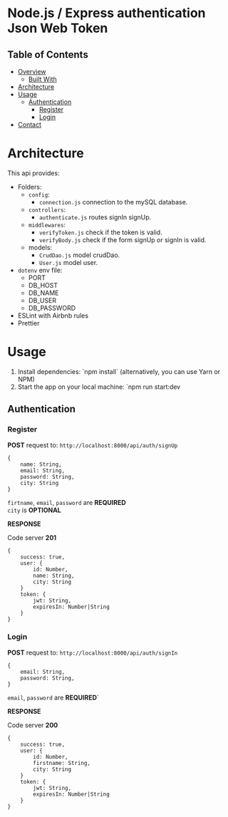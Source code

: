 # Node.js / Express authentication Json Web Token

## Table of Contents

- [Overview](#overview)
  - [Built With](#built-with)
- [Architecture](#Architecture)
- [Usage](#Usage)
  - [Authentication](#Authentication)
    - [Register](#Register)
    - [Login](#Login)
- [Contact](#contact)

# Architecture

This api provides:

- Folders:
  - `config`:
    - `connection.js` connection to the mySQL database.
  - `controllers`:
    - `authenticate.js` routes signIn signUp.
  - `middlewares`:
    - `verifyToken.js` check if the token is valid.
    - `verifyBody.js` check if the form signUp or signIn is valid.
  - models:
    - `CrudDao.js` model crudDao.
    - `User.js` model user.
- `dotenv` env file:
  - PORT
  - DB_HOST
  - DB_NAME
  - DB_USER
  - DB_PASSWORD
- ESLint with Airbnb rules
- Prettier

# Usage

<ol>
  <li>Install dependencies: `npm install` (alternatively, you can use Yarn or NPM)</li>
  <li>Start the app on your local machine: `npm run start:dev</li>
</ol>

## Authentication

### Register

**POST** request to: `http://localhost:8000/api/auth/signUp`

```
{
    name: String,
    email: String,
    password: String,
    city: String
}
```

`firtname`, `email`, `password` are **REQUIRED**  
`city` is **OPTIONAL**

**RESPONSE**

Code server **201**

```
{
    success: true,
    user: {
        id: Number,
        name: String,
        city: String
    }
    token: {
        jwt: String,
        expiresIn: Number|String
    }
}
```

### Login

**POST** request to: `http://localhost:8000/api/auth/signIn`

```
{
    email: String,
    password: String,
}
```

`email`, `password` are **REQUIRED**`

**RESPONSE**

Code server **200**

```
{
    success: true,
    user: {
        id: Number,
        firstname: String,
        city: String
    }
    token: {
        jwt: String,
        expiresIn: Number|String
    }
}
```
